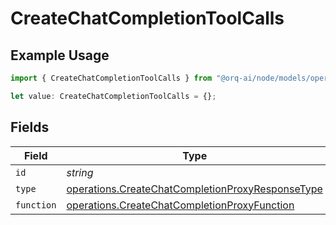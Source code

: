 # CreateChatCompletionToolCalls

## Example Usage

```typescript
import { CreateChatCompletionToolCalls } from "@orq-ai/node/models/operations";

let value: CreateChatCompletionToolCalls = {};
```

## Fields

| Field                                                                                                                | Type                                                                                                                 | Required                                                                                                             | Description                                                                                                          |
| -------------------------------------------------------------------------------------------------------------------- | -------------------------------------------------------------------------------------------------------------------- | -------------------------------------------------------------------------------------------------------------------- | -------------------------------------------------------------------------------------------------------------------- |
| `id`                                                                                                                 | *string*                                                                                                             | :heavy_minus_sign:                                                                                                   | N/A                                                                                                                  |
| `type`                                                                                                               | [operations.CreateChatCompletionProxyResponseType](../../models/operations/createchatcompletionproxyresponsetype.md) | :heavy_minus_sign:                                                                                                   | N/A                                                                                                                  |
| `function`                                                                                                           | [operations.CreateChatCompletionProxyFunction](../../models/operations/createchatcompletionproxyfunction.md)         | :heavy_minus_sign:                                                                                                   | N/A                                                                                                                  |